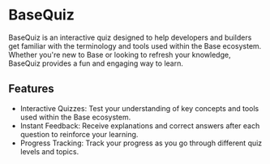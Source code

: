 # BaseQuiz

BaseQuiz is an interactive quiz designed to help developers and builders get familiar with the terminology and tools used within the Base ecosystem. Whether you're new to Base or looking to refresh your knowledge, BaseQuiz provides a fun and engaging way to learn.

## Features
- Interactive Quizzes: Test your understanding of key concepts and tools used within the Base ecosystem.
- Instant Feedback: Receive explanations and correct answers after each question to reinforce your learning.
- Progress Tracking: Track your progress as you go through different quiz levels and topics.
